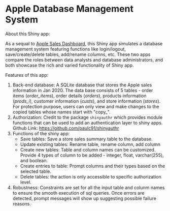 # Apple Database Management System

About this Shiny app:

As a sequal to [Apple Sales Dashboard](https://yujiexiang.shinyapps.io/apple_sales_dashboard/), this Shiny app simulates a database management system featuring functions like login/logout, save/create/delete tables, add/rename columns, etc. These two apps compare the roles between data analysts and database administrators, and both showcase the rich and varied functionality of Shiny app.

Features of this app:

1. Back-end database: A SQLite database that stores the Apple sales information in Jan 2020.  The data base consists of 5 tables - order items (*order_items*), order details (*orders*), products information (*prods_i*), customer information (*custs*), and store information (*stores*). For protection purpose, users can only view and make changes to the copied tables whose names start with "copy_".
2. Authorization: Credit to the package `shinyauthr` which provides module functions that can be used to add an authentication layer to shiny apps. Github Link: https://github.com/paulc91/shinyauthr
3. Functions of the shiny app:
    - Save tables: Save a store sales summary table to the database.
    - Update existing tables: Rename table, rename column, add column
    - Create new tables: Table and column names can be customized. Provide 4 types of column to be added - integer, float, varchar(255), and boolean. 
    - Create entries to table:  Prompt columns and their types based on the selected table.
    - Delete tables: the action is only accessible to specific authorization level.
4. Robustness: Constraints are set for all the input table and colunm names to ensure the smooth execution of sql queries. Once errors are detected, prompt messages will show up suggesting possible failure reasons. 
